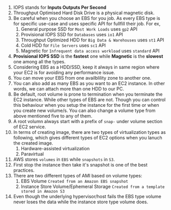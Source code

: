 1.  IOPS stands for **Inputs Outputs Per Second**
2.  Throughput Optimised Hard Disk Drive is a physical magnetic disk.
3.  Be careful when you choose an EBS for you job. As every EBS type is for specific use-case and uses specific API for fullfill their job. For ex,  
      1.  General purpose SSD for `Most Work Loads` uses `gp2` API  
      2.  Provisional IOPS SSD for `Databases` uses `io1` API  
      3.  Throughput Optimized HDD for `Big Data & Warehouses` uses `st1` API  
      4.  Cold HDD for `File Servers` uses `sc1` API  
      5.  Magnetic for  `Infrequent data access workload` uses `standard` API  
4.  **Provisional IOPS SSD** is the **fastest** one while **Magnetic** is the **slowest** one among all the types.
5.  Considering EBS as a HDD/SSD, keep it always in same region where your EC2 is for avoiding any performance issue.
6.  You can move your EBS from one availblility zone to another one.
7.  You can also add as many EBS as you want to an EC2 instance. In other words, we can attach more than one HDD to our PC.
8.  Be default, root volume is prone to termination when you terminate the EC2 instance. While other types of EBS are not. Though you can control this behaviour when you setup the instance for the first time or when you create new volume/s. You can also change a volume type from above mentioned five to any of them.
9.  A root volumn always start with a prefix of `snap-` under volume section of EC2 service.
10. In terms of creating image, there are two types of virtualization types as following, which gives different types of EC2 options when you lanuch the created image. 
      1.    Hardware-assisted virtualization
      2.    Paravirtual
11. AWS stores `volumes` in `EBS` while `snapshots` in `S3`.
12. First stop the instance then take it's snapshot is one of the best practices.
13. There are two different types of AMI based on volume types:  
    1. EBS Volume        `Created from an Amazon EBS snapshot`
    2. Instance Store Volume/Ephemeral Storage         `Created from a template stored in Amazon S3`
14. Even though the underlying hypervisor/host fails the EBS type volume never loses the data while the instance store type volume does.
